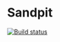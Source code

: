 Sandpit
=======
[![Build status](https://ci.appveyor.com/api/projects/status/2qn90nj39b04jjf5)](https://ci.appveyor.com/project/johannesprinz/sandpit)

